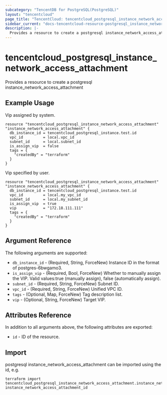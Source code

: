 ```yaml
---
subcategory: "TencentDB for PostgreSQL(PostgreSQL)"
layout: "tencentcloud"
page_title: "TencentCloud: tencentcloud_postgresql_instance_network_access_attachment"
sidebar_current: "docs-tencentcloud-resource-postgresql_instance_network_access_attachment"
description: |-
  Provides a resource to create a postgresql instance_network_access_attachment
---
```


# tencentcloud_postgresql_instance_network_access_attachment

Provides a resource to create a postgresql instance_network_access_attachment

## Example Usage

Vip assigned by system.

```hcl
resource "tencentcloud_postgresql_instance_network_access_attachment" "instance_network_access_attachment" {
  db_instance_id = tencentcloud_postgresql_instance.test.id
  vpc_id         = local.vpc_id
  subnet_id      = local.subnet_id
  is_assign_vip  = false
  tags = {
    "createdBy" = "terraform"
  }
}
```

Vip specified by user.

```hcl
resource "tencentcloud_postgresql_instance_network_access_attachment" "instance_network_access_attachment" {
  db_instance_id = tencentcloud_postgresql_instance.test.id
  vpc_id         = local.my_vpc_id
  subnet_id      = local.my_subnet_id
  is_assign_vip  = true
  vip            = "172.18.111.111"
  tags = {
    "createdBy" = "terraform"
  }
}
```

## Argument Reference

The following arguments are supported:

* `db_instance_id` - (Required, String, ForceNew) Instance ID in the format of postgres-6bwgamo3.
* `is_assign_vip` - (Required, Bool, ForceNew) Whether to manually assign the VIP. Valid values:true (manually assign), false (automatically assign).
* `subnet_id` - (Required, String, ForceNew) Subnet ID.
* `vpc_id` - (Required, String, ForceNew) Unified VPC ID.
* `tags` - (Optional, Map, ForceNew) Tag description list.
* `vip` - (Optional, String, ForceNew) Target VIP.

## Attributes Reference

In addition to all arguments above, the following attributes are exported:

* `id` - ID of the resource.



## Import

postgresql instance_network_access_attachment can be imported using the id, e.g.

```
terraform import tencentcloud_postgresql_instance_network_access_attachment.instance_network_access_attachment instance_network_access_attachment_id
```

